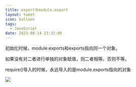 ```yaml
---
title: export与module.export
layout: tweet
icon: balloon
tags:
  - JavaScript
date: 2023-08-14 23:32:00
---
```


初始化时候，module.exports和exports指向同一个对象。

如果没有对二者进行单独的对象赋值，则二者相等。否则不等。

require()导入的时候，永远导入的是module.exports指向的对象

![](https://ant-blogs-img.oss-cn-beijing.aliyuncs.com/img/20230814233618.png)